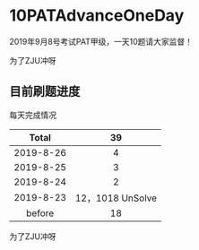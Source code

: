 # 10PATAdvanceOneDay
2019年9月8号考试PAT甲级，一天10题请大家监督！

为了ZJU冲呀

## 目前刷题进度

每天完成情况

|   Total   |        39        |
| :-------: | :--------------: |
| 2019-8-26 |        4         |
| 2019-8-25 |        3         |
| 2019-8-24 |        2         |
| 2019-8-23 | 12，1018 UnSolve |
|  before   |        18        |

为了ZJU冲呀

